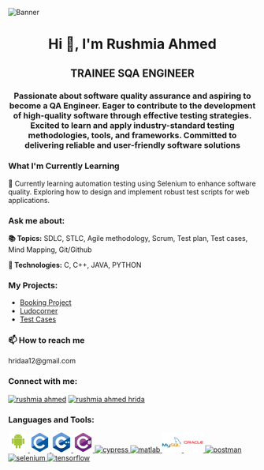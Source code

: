 

![Banner](https://im5.ezgif.com/tmp/ezgif-5-312389883e.gif)


<h1 align="center">Hi 👋, I'm Rushmia Ahmed</h1>
<h2 align="center">TRAINEE SQA ENGINEER</h2>
<h3 align="center">Passionate about software quality assurance and aspiring to become a QA Engineer. Eager to contribute to the development of high-quality software through effective testing strategies. Excited to learn and apply industry-standard testing methodologies, tools, and frameworks. Committed to delivering reliable and user-friendly software solutions</h3>
<h3>What I'm Currently Learning</h3>
<p>🌱 Currently learning automation testing using Selenium to enhance software quality. Exploring how to design and implement robust test scripts for web applications.</p>
<h3>Ask me about:</h3>
<p><strong>📚 Topics:</strong> SDLC, STLC, Agile methodology, Scrum, Test plan, Test cases, Mind Mapping, Git/Github</p>
<p><strong>🚀 Technologies:</strong> C, C++, JAVA, PYTHON</p>
<h3>My Projects:</h3>
<ul>
  <li><a href="https://github.com/Rushmia07/API_TESTING-Project-Booking-project-">Booking Project</a></li>
  <li><a href="https://github.com/Rushmia07/API-TESTING-Project-2">Ludocorner</a></li>
   <li><a href="https://github.com/Rushmia07/Test-cases">Test Cases</a></li>
</ul>
<h3>📫 How to reach me</h3>
<p>hridaa12@gmail.com</p>

<h3 align="left">Connect with me:</h3>
<p align="left">
<a href="https://linkedin.com/in/rushmia ahmed" target="blank"><img align="center" src="https://raw.githubusercontent.com/rahuldkjain/github-profile-readme-generator/master/src/images/icons/Social/linked-in-alt.svg" alt="rushmia ahmed" height="30" width="40" /></a>
<a href="https://fb.com/rushmia ahmed hrida" target="blank"><img align="center" src="https://raw.githubusercontent.com/rahuldkjain/github-profile-readme-generator/master/src/images/icons/Social/facebook.svg" alt="rushmia ahmed hrida" height="30" width="40" /></a>
</p>

<h3 align="left">Languages and Tools:</h3>
<p align="left"> <a href="https://developer.android.com" target="_blank" rel="noreferrer"> <img src="https://raw.githubusercontent.com/devicons/devicon/master/icons/android/android-original-wordmark.svg" alt="android" width="40" height="40"/> </a> <a href="https://www.cprogramming.com/" target="_blank" rel="noreferrer"> <img src="https://raw.githubusercontent.com/devicons/devicon/master/icons/c/c-original.svg" alt="c" width="40" height="40"/> </a> <a href="https://www.w3schools.com/cpp/" target="_blank" rel="noreferrer"> <img src="https://raw.githubusercontent.com/devicons/devicon/master/icons/cplusplus/cplusplus-original.svg" alt="cplusplus" width="40" height="40"/> </a> <a href="https://www.w3schools.com/cs/" target="_blank" rel="noreferrer"> <img src="https://raw.githubusercontent.com/devicons/devicon/master/icons/csharp/csharp-original.svg" alt="csharp" width="40" height="40"/> </a> <a href="https://www.cypress.io" target="_blank" rel="noreferrer"> <img src="https://raw.githubusercontent.com/simple-icons/simple-icons/6e46ec1fc23b60c8fd0d2f2ff46db82e16dbd75f/icons/cypress.svg" alt="cypress" width="40" height="40"/> </a> <a href="https://www.mathworks.com/" target="_blank" rel="noreferrer"> <img src="https://upload.wikimedia.org/wikipedia/commons/2/21/Matlab_Logo.png" alt="matlab" width="40" height="40"/> </a> <a href="https://www.mysql.com/" target="_blank" rel="noreferrer"> <img src="https://raw.githubusercontent.com/devicons/devicon/master/icons/mysql/mysql-original-wordmark.svg" alt="mysql" width="40" height="40"/> </a> <a href="https://www.oracle.com/" target="_blank" rel="noreferrer"> <img src="https://raw.githubusercontent.com/devicons/devicon/master/icons/oracle/oracle-original.svg" alt="oracle" width="40" height="40"/> </a> <a href="https://postman.com" target="_blank" rel="noreferrer"> <img src="https://www.vectorlogo.zone/logos/getpostman/getpostman-icon.svg" alt="postman" width="40" height="40"/> </a> <a href="https://www.selenium.dev" target="_blank" rel="noreferrer"> <img src="https://raw.githubusercontent.com/detain/svg-logos/780f25886640cef088af994181646db2f6b1a3f8/svg/selenium-logo.svg" alt="selenium" width="40" height="40"/> </a> <a href="https://www.tensorflow.org" target="_blank" rel="noreferrer"> <img src="https://www.vectorlogo.zone/logos/tensorflow/tensorflow-icon.svg" alt="tensorflow" width="40" height="40"/> </a> </p>

